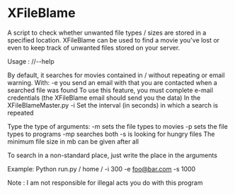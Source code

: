 # XFileBlame
A script to check whether unwanted file types / sizes are stored in a specified location.
XFileBlame can be used to find a movie you've lost or even to keep track of unwanted files stored on your server.

Usage :   //--help

By default, it searches for movies contained in / without repeating or email warning.
With:
-e you send an email with that you are contacted when a searched file was found
To use this feature, you must complete e-mail credentials (the XFileBlame email should send you the data)
In the XFileBlameMaster.py
-i Set the interval (in seconds) in which a search is repeated

Type the type of arguments:
-m sets the file types to movies
-p sets the file types to programs
-mp searches both
-s is looking for hungry files
The minimum file size in mb can be given after all

To search in a non-standard place, just write the place in the arguments

Example:
Python run.py / home / -i 300 -e foo@bar.com -s 1000

Note :
I am not responsible for illegal acts you do with this program
